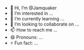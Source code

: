 - 👋 Hi, I’m @Jamquaker
- 👀 I’m interested in ...
- 🌱 I’m currently learning ...
- 💞️ I’m looking to collaborate on ...
- 📫 How to reach me ...
- 😄 Pronouns: ...
- ⚡ Fun fact: ...

<!---
Jamquaker/Jamquaker is a ✨ special ✨ repository because its `README.md` (this file) appears on your GitHub profile.
You can click the Preview link to take a look at your changes.
--->